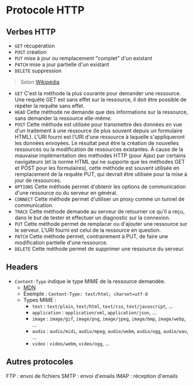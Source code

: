# Protocole HTTP

## Verbes HTTP

* `GET` récupération
* `POST` création
* `PUT` mise à jour ou remplacement "complet" d'un existant
* `PATCH` mise a jour partielle d'un existant
* `DELETE` suppression

> Selon [Wikipédia](https://fr.wikipedia.org/wiki/Hypertext_Transfer_Protocol)

* `GET` C'est la méthode la plus courante pour demander une ressource. Une requête GET est sans effet sur la ressource, il doit être possible de répéter la requête sans effet.
* `HEAD` Cette méthode ne demande que des informations sur la ressource, sans demander la ressource elle-même.
* `POST` Cette méthode est utilisée pour transmettre des données en vue d'un traitement à une ressource (le plus souvent depuis un formulaire HTML). L'URI fourni est l'URI d'une ressource à laquelle s'appliqueront les données envoyées. Le résultat peut être la création de nouvelles ressources ou la modification de ressources existantes. À cause de la mauvaise implémentation des méthodes HTTP (pour Ajax) par certains navigateurs (et la norme HTML qui ne supporte que les méthodes GET et POST pour les formulaires), cette méthode est souvent utilisée en remplacement de la requête PUT, qui devrait être utilisée pour la mise à jour de ressources.
* `OPTIONS` Cette méthode permet d'obtenir les options de communication d'une ressource ou du serveur en général.
* `CONNECT` Cette méthode permet d'utiliser un proxy comme un tunnel de communication.
* `TRACE` Cette méthode demande au serveur de retourner ce qu'il a reçu, dans le but de tester et effectuer un diagnostic sur la connexion.
* `PUT` Cette méthode permet de remplacer ou d'ajouter une ressource sur le serveur. L'URI fourni est celui de la ressource en question.
* `PATCH` Cette méthode permet, contrairement à PUT, de faire une modification partielle d'une ressource.
* `DELETE` Cette méthode permet de supprimer une ressource du serveur.

## Headers

* `Content-Type` indique le type MIME de la ressource demandée. 
    * [MDN](https://developer.mozilla.org/fr/docs/Web/HTTP/Headers/Content-Type)
    * Exemple : `Content-Type: text/html; charset=utf-8`
    * Types MIME :
        * `text` : `text/plain`, `text/html`, `text/css`, `text/javascript`, ...
        * `application` : `application/xml`, `application/json`, ...
        * `image` : `image/gif`, `image/png`, `image/jpeg`, `image/bmp`, `image/webp`, ...
        * `audio` : `audio/midi`, `audio/mpeg`, `audio/webm`, `audio/ogg`, `audio/wav`, ...
        * `video` : `video/webm`, `video/ogg`, ...

## Autres protocoles

FTP : envoi de fichiers
SMTP : envoi d'emails
IMAP : réception d'emails